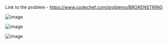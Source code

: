 Link to the problem - https://www.codechef.com/problems/BROKENSTRING



![image](https://github.com/Haleshot/Competitive-Programming/assets/57552973/4eb1d6e1-d6c6-429a-8e6e-b7b19562e859)



![image](https://github.com/Haleshot/Competitive-Programming/assets/57552973/8507b8f1-3c06-4466-82ed-13b4cbc17ec6)



![image](https://github.com/Haleshot/Competitive-Programming/assets/57552973/3241f1ff-6cf4-466c-83c9-b125522ae986)
